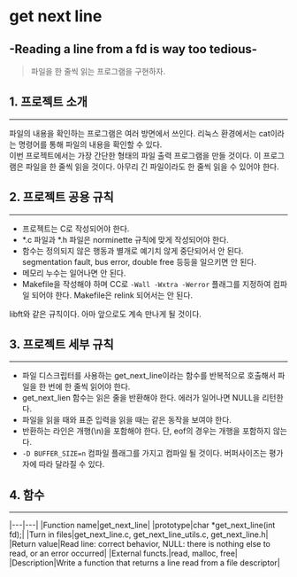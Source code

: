 # get next line 
## -Reading a line from a fd is way too tedious-
> 파일을 한 줄씩 읽는 프로그램을 구현하자.

## 1. 프로젝트 소개
-----
파일의 내용을 확인하는 프로그램은 여러 방면에서 쓰인다. 리눅스 환경에서는 cat이라는 명령어를 통해 파일의 내용을 확인할 수 있다.  
이번 프로젝트에서는 가장 간단한 형태의 파일 출력 프로그램을 만들 것이다. 이 프로그램은 파일을 한 줄씩 읽을 것이다. 아무리 긴 파일이라도 한 줄씩 읽을 수 있어야 한다.

## 2. 프로젝트 공용 규칙
-----
+ 프로젝트는 C로 작성되어야 한다.
+ *.c 파일과 *.h 파일은 norminette 규칙에 맞게 작성되어야 한다.
+ 함수는 정의되지 않은 행동과 별개로 예기치 않게 중단되어서 안 된다. segmentation fault, bus error, double free 등등을 일으키면 안 된다.
+ 메모리 누수는 일어나면 안 된다.
+ Makefile을 작성해야 하며 CC로 ```-Wall -Wxtra -Werror``` 플래그를 지정하여 컴파일 되어야 한다. Makefile은 relink 되어서는 안 된다.
  
libft와 같은 규칙이다. 아마 앞으로도 계속 만나게 될 것이다.

## 3. 프로젝트 세부 규칙
-----
+ 파일 디스크립터를 사용하는 get_next_line이라는 함수를 반복적으로 호출해서 파일을 한 번에 한 줄씩 읽어야 한다.
+ get_next_lien 함수는 읽은 줄을 반환해야 한다. 에러가 일어나면 NULL을 리턴한다.
+ 파일을 읽을 때와 표준 입력을 읽을 때는 같은 동작을 보여야 한다.
+ 반환하는 라인은 개행(\n)을 포함해야 한다. 단, eof의 경우는 개행을 포함하지 않는다.
+ ```-D BUFFER_SIZE=n``` 컴파일 플래그를 가지고 컴파일 될 것이다. 버퍼사이즈는 평가자에 따라 달라질 수 있다.
  
## 4. 함수
-----
|---|---|
|Function name|get_next_line|
|prototype|char *get_next_line(int fd);|
|Turn in files|get_next_line.c, get_next_line_utils.c, get_next_line.h|
|Return value|Read line: correct behavior, NULL: there is nothing else to read, or an error occurred|
|External functs.|read, malloc, free|
|Description|Write a function that returns a line read from a file descriptor|
